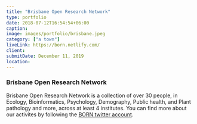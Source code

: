 ```yaml
---
title: "Brisbane Open Research Network"
type: portfolio
date: 2018-07-12T16:54:54+06:00
caption:
image: images/portfolio/brisbane.jpeg
category: ["a town"]
liveLink: https://born.netlify.com/
client: 
submitDate: December 11, 2019
location: 
---
```

### Brisbane Open Research Network

Brisbane Open Research Network is a collection of over 30 people, in Ecology, 
Bioinformatics, Psychology, Demography, Public health, and Plant pathology and more, across at least 4 institutes. 
You can find more about our activites by following the [BORN twitter account](www.twitter.com/BrisOpenRes). 

